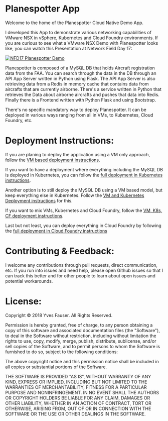 Planespotter App
================
Welcome to the home of the Planespotter Cloud Native Demo App.

I developed this App to demonstrate various networking capabilities of VMware NSX in vSphere, Kubernetes and Cloud Foundry environments. If you are curious to see what a VMware NSX Demo with Planespotter looks like, you can watch this Presentation at Network Field Day 17:

[![NFD17 Planespotter Demo](https://github.com/yfauser/planespotter/blob/master/docs/pics/NFD-Screenshot.png)](https://youtu.be/SN4eJk3C7uc "NFD17 Planespotter Demo")

Planespotter is composed of a MySQL DB that holds Aircraft registration data from the FAA. You can search through the data in the DB through an API App Server written in Python using Flask. The API App Server is also retrieving data from a Redis in memory cache that contains data from aircrafts that are currently airborne. There's a service written in Python that retrieves the Data about airborne aircrafts and pushes that data into Redis. Finally there is a Frontend written with Python Flask and using Bootstrap.

There's no specific mandatory way to deploy Planespotter. It can be deployed in various ways ranging from all in VMs, to Kubernetes, Cloud Foundry, etc.

Deployment Instructions:
========================
If you are planing to deploy the application using a VM only approach, follow the [VM based deployment instructions](https://github.com/yfauser/planespotter/tree/master/docs/vm_deployment/README.md).

If you want to have a deployment where everything including the MySQL DB is deployed in Kubernetes, you can follow the [full deployment in Kubernetes instructions](https://github.com/yfauser/planespotter/tree/master/docs/all_k8s_deployment/README.md).

Another option is to still deploy the MySQL DB using a VM based model, but keep everything else in Kubernetes. Follow the [VM and Kubernetes Deployment instructions](https://github.com/yfauser/planespotter/tree/master/docs/vm_k8s_deployment/README.md) for this.

If you want to mix VMs, Kubernetes and Cloud Foundry, follow the [VM, K8s, CF deployment instructions](https://github.com/yfauser/planespotter/tree/master/docs/vm_k8s_cf_deployment/README.md).

Last but not least, you can deploy everything in Cloud Foundry by following the [full deployment in Cloud Foundry instructions](https://github.com/yfauser/planespotter/tree/master/docs/all_cf_deployment/README.md)

Contributing & Feedback:
========================
I welcome any contributions through pull requests, direct communication, etc.
If you run into issues and need help, please open Github issues so that I can track this better and for other people to learn about open issues and potential workarounds.

License:
========
Copyright © 2018 Yves Fauser. All Rights Reserved.

Permission is hereby granted, free of charge, to any person obtaining a copy of this software and associated
documentation files (the "Software"), to deal in the Software without restriction, including without limitation
the rights to use, copy, modify, merge, publish, distribute, sublicense, and/or sell copies of the Software, and
to permit persons to whom the Software is furnished to do so, subject to the following conditions:

The above copyright notice and this permission notice shall be included in all copies or substantial portions
of the Software.

THE SOFTWARE IS PROVIDED "AS IS", WITHOUT WARRANTY OF ANY KIND, EXPRESS OR IMPLIED, INCLUDING BUT NOT LIMITED
TO THE WARRANTIES OF MERCHANTABILITY, FITNESS FOR A PARTICULAR PURPOSE AND NONINFRINGEMENT. IN NO EVENT SHALL
THE AUTHORS OR COPYRIGHT HOLDERS BE LIABLE FOR ANY CLAIM, DAMAGES OR OTHER LIABILITY, WHETHER IN AN ACTION OF
CONTRACT, TORT OR OTHERWISE, ARISING FROM, OUT OF OR IN CONNECTION WITH THE SOFTWARE OR THE USE OR OTHER DEALINGS
IN THE SOFTWARE.

